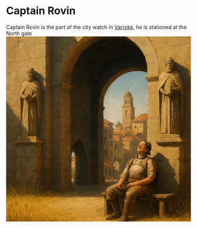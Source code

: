 # Captain Rovin

Captain Rovin is the part of the city watch in [Varrokk](../README.md), he is stationed at the North gate
![captain rovin.png](../../../../Resources/Character%20Images/Varrokk/captain%20rovin.png)